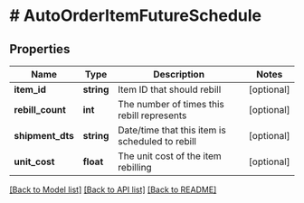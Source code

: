 # # AutoOrderItemFutureSchedule

## Properties

Name | Type | Description | Notes
------------ | ------------- | ------------- | -------------
**item_id** | **string** | Item ID that should rebill | [optional]
**rebill_count** | **int** | The number of times this rebill represents | [optional]
**shipment_dts** | **string** | Date/time that this item is scheduled to rebill | [optional]
**unit_cost** | **float** | The unit cost of the item rebilling | [optional]

[[Back to Model list]](../../README.md#models) [[Back to API list]](../../README.md#endpoints) [[Back to README]](../../README.md)
